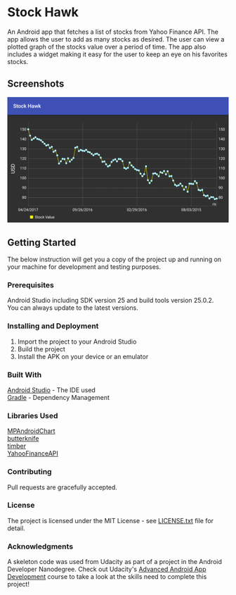 # Stock Hawk

An Android app that fetches a list of stocks from Yahoo Finance API. The app allows the user to add as many stocks as desired. The user can view a plotted graph of the stocks value over a period of time. The app also includes a widget making it easy for the user to keep an eye on his favorites stocks. 

## Screenshots

![screenshot 1](screenshots/stockhawk.png)

## Getting Started
The below instruction will get you a copy of the project up and running on your machine for development and testing purposes.
### Prerequisites
Android Studio including SDK version 25 and build tools version 25.0.2.  
You can always update to the latest versions. 

### Installing and Deployment
1. Import the project to your Android Studio
2. Build the project
3. Install the APK on your device or an emulator

### Built With
[Android Studio](https://developer.android.com/studio/index.html) - The IDE used  
[Gradle](https://gradle.org/) - Dependency Management

### Libraries Used
[MPAndroidChart](https://github.com/PhilJay/MPAndroidChart)  
[butterknife](http://jakewharton.github.io/butterknife/)  
[timber](https://github.com/JakeWharton/timber)  
[YahooFinanceAPI](https://github.com/sstrickx/yahoofinance-api)  

### Contributing 
Pull requests are gracefully accepted. 

### License
The project is licensed under the MIT License - see [LICENSE.txt](LICENSE.txt) file for detail.

### Acknowledgments
A skeleton code was used from Udacity as part of a project in the Android Developer Nanodegree.
Check out Udacity's [Advanced Android App Development](https://www.udacity.com/course/advanced-android-app-development--ud855) course to take a look at the skills need to complete this project!

